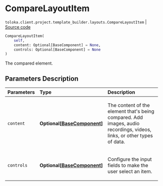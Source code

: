 # CompareLayoutItem
`toloka.client.project.template_builder.layouts.CompareLayoutItem` | [Source code](https://github.com/Toloka/toloka-kit/blob/v0.1.25/src/client/project/template_builder/layouts.py#L99)

```python
CompareLayoutItem(
    self,
    content: Optional[BaseComponent] = None,
    controls: Optional[BaseComponent] = None
)
```

The compared element.

## Parameters Description

| Parameters | Type | Description |
| :----------| :----| :-----------|
`content`|**Optional\[[BaseComponent](toloka.client.project.template_builder.base.BaseComponent.md)\]**|<p>The content of the element that&#x27;s being compared. Add images, audio recordings, videos, links, or other types of data.</p>
`controls`|**Optional\[[BaseComponent](toloka.client.project.template_builder.base.BaseComponent.md)\]**|<p>Configure the input fields to make the user select an item.</p>
